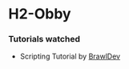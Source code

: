 # H2-Obby

### Tutorials watched
- Scripting Tutorial by <a href="https://www.youtube.com/@BrawlDevRBLX">BrawlDev</a> 
